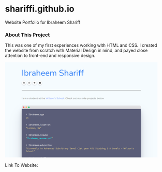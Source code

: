 # shariffi.github.io

Website Portfolio for Ibraheem Shariff

### About This Project

This was one of my first experiences working with HTML and CSS. I created the website from scratch with Material Design in mind, and payed close attention to front-end and responsive design.

![Demo Image](/img/demo_img.png)

Link To Website: